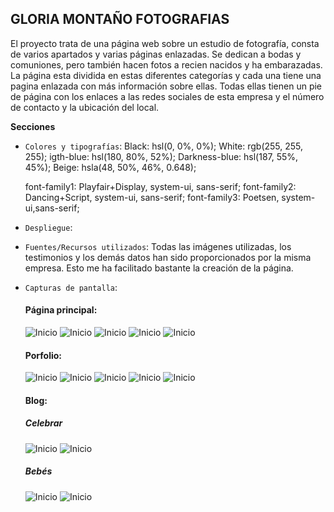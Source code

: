 ## GLORIA MONTAÑO FOTOGRAFIAS

El proyecto trata de una página web sobre un estudio de fotografía, consta de varios apartados y varias páginas enlazadas. 
Se dedican a bodas y comuniones, pero también hacen fotos a recien nacidos y ha embarazadas. La página esta dividida en estas diferentes categorías y cada una tiene una pagina enlazada con más información sobre ellas.
Todas ellas tienen un pie de página con los enlaces a las redes sociales de esta empresa y el número de contacto y la ubicación del local.


**Secciones**

- `Colores y tipografías`:
    Black: hsl(0, 0%, 0%);
    White: rgb(255, 255, 255);
    igth-blue: hsl(180, 80%, 52%);
    Darkness-blue: hsl(187, 55%, 45%);
    Beige: hsla(48, 50%, 46%, 0.648);

    font-family1: Playfair+Display, system-ui, sans-serif;
    font-family2: Dancing+Script, system-ui, sans-serif;
    font-family3: Poetsen, system-ui,sans-serif;

- `Despliegue`:

- `Fuentes/Recursos utilizados`:
    Todas las imágenes utilizadas, los testimonios y los demás datos han sido proporcionados por la misma empresa. Esto me ha facilitado bastante la creación de la página.

- `Capturas de pantalla`:
   #### Página principal:
   <img src="img_readme/Captura de pantalla 2024-06-02 a las 12.32.38.png" alt="Inicio" />
   <img src="img_readme/Captura de pantalla 2024-06-02 a las 12.32.56.png" alt="Inicio" />
   <img src="img_readme/Captura de pantalla 2024-06-02 a las 12.33.19.png" alt="Inicio" />
   <img src="img_readme/Captura de pantalla 2024-06-02 a las 12.33.39.png" alt="Inicio" />
   <img src="img_readme/Captura de pantalla 2024-06-02 a las 12.33.58.png" alt="Inicio" />

   #### Porfolio:
   <img src="img_readme/Captura de pantalla 2024-06-02 a las 12.39.46.png" alt="Inicio" />
   <img src="img_readme/Captura de pantalla 2024-06-02 a las 12.40.06.png" alt="Inicio" />
   <img src="img_readme/Captura de pantalla 2024-06-02 a las 12.40.22.png" alt="Inicio" />
   <img src="img_readme/Captura de pantalla 2024-06-02 a las 12.40.32.png" alt="Inicio" />
   <img src="img_readme/Captura de pantalla 2024-06-02 a las 12.40.51.png" alt="Inicio" />
   

  #### Blog:
  ##### Celebrar
  <img src="img_readme/Captura de pantalla 2024-06-02 a las 12.44.33.png" alt="Inicio" />
  <img src="img_readme/Captura de pantalla 2024-06-02 a las 12.40.51.png" alt="Inicio" />

  ##### Bebés
  <img src="img_readme/Captura de pantalla 2024-06-02 a las 12.44.51.png" alt="Inicio" />
  <img src="img_readme/Captura de pantalla 2024-06-02 a las 12.40.51.png" alt="Inicio" />
